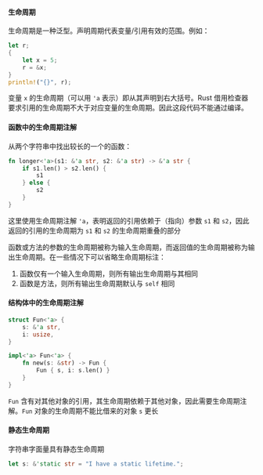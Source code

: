 #### 生命周期

生命周期是一种泛型。声明周期代表变量/引用有效的范围。例如：

```rust
let r;
{
    let x = 5;
    r = &x;
}
println!("{}", r);
```

变量 `x` 的生命周期（可以用 `'a` 表示）即从其声明到右大括号。Rust 借用检查器要求引用的生命周期不大于对应变量的生命周期。因此这段代码不能通过编译。

#### 函数中的生命周期注解

从两个字符串中找出较长的一个的函数：

```rust
fn longer<'a>(s1: &'a str, s2: &'a str) -> &'a str {
    if s1.len() > s2.len() {
        s1
    } else {
        s2
    }
}
```

这里使用生命周期注解 `'a`，表明返回的引用依赖于（指向）参数 `s1` 和 `s2`，因此返回的引用的生命周期为 `s1` 和 `s2` 的生命周期重叠的部分

函数或方法的参数的生命周期被称为输入生命周期，而返回值的生命周期被称为输出生命周期。在一些情况下可以省略生命周期标注：

1. 函数仅有一个输入生命周期，则所有输出生命周期与其相同
2. 函数是方法，则所有输出生命周期默认与 `self` 相同

#### 结构体中的生命周期注解

```rust
struct Fun<'a> {
    s: &'a str,
    i: usize,
}

impl<'a> Fun<'a> {
    fn new(s: &str) -> Fun {
        Fun { s, i: s.len() }
    }
}
```

`Fun` 含有对其他对象的引用，其生命周期依赖于其他对象，因此需要生命周期注解。`Fun`  对象的生命周期不能比借来的对象 `s` 更长

#### 静态生命周期

字符串字面量具有静态生命周期

```rust
let s: &'static str = "I have a static lifetime.";
```

